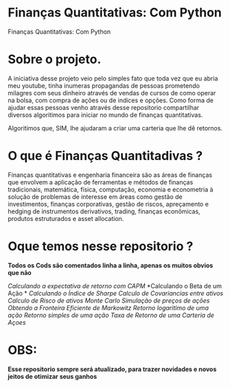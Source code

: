 # Finanças Quantitativas: Com Python
Finanças Quantitativas: Com Python

# Sobre o projeto.
A iniciativa desse projeto veio pelo simples fato que toda vez que eu abria meu youtube, tinha inumeras propagandas de pessoas prometendo milagres com seus dinheiro através de vendas de cursos de como operar na bolsa, com compra de ações ou de indices e opções. Como forma de ajudar essas pessoas venho através desse repositorio compartilhar diversos algoritimos para iniciar no mundo de finanças quantitativas.

Algoritimos que, SIM, lhe ajudaram a criar uma carteria que lhe dê retornos.

# O que é Finanças Quantitadivas ?

Finanças quantitativas e engenharia financeira são as áreas de finanças que envolvem
a aplicação de ferramentas e métodos de finanças tradicionais, matemática, física,
computação, economia e econometria à solução de problemas de interesse em áreas
como gestão de investimentos, finanças corporativas, gestão de riscos, apreçamento
e hedging de instrumentos derivativos, trading, finanças econômicas, produtos
estruturados e asset allocation.

# Oque temos nesse repositorio ?
**Todos os Cods são comentados linha a linha, apenas os muitos obvios que não**

*Calculando a expectativa de retorno com CAPM*
*Calculando o Beta de um Ação *
*Calculando o Índice de Sharpe*
*Calculo de Covariancias entre ativos*
*Calculo de Risco de ativos*
*Monte Carlo Simulação de preços de ações*
*Obtendo a Fronteira Eficiente de Markowitz*
*Retorno logaritimo de uma ação*
*Retorno simples de uma ação*
*Taxa de Retorno de uma Carteria de Açoes*

# OBS:
**Esse repositorio sempre será atualizado, para trazer novidades e novos jeitos de otimizar seus ganhos**


